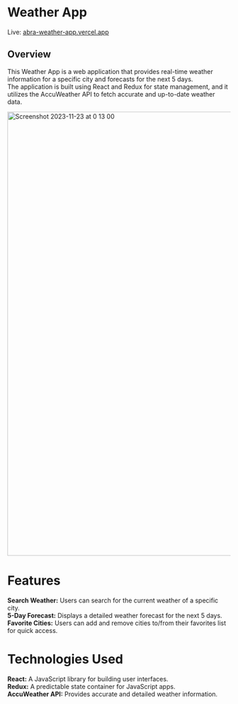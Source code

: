 # Weather App
Live: [abra-weather-app.vercel.app](https://abra-weather-app.vercel.app/)
## Overview
This Weather App is a web application that provides real-time weather information for a specific city and forecasts for the next 5 days. <br>
The application is built using React and Redux for state management, and it utilizes the AccuWeather API to fetch accurate and up-to-date weather data.

<img width="1000" alt="Screenshot 2023-11-23 at 0 13 00" src="https://github.com/LiorAtiya/Lior-Atiya-20-11-2023/assets/22147116/044a8d05-3292-4203-ad33-a7b4abaf9c26">

# Features
<b>Search Weather:</b> Users can search for the current weather of a specific city. <br>
<b>5-Day Forecast:</b> Displays a detailed weather forecast for the next 5 days.<br>
<b>Favorite Cities:</b> Users can add and remove cities to/from their favorites list for quick access.<br>

# Technologies Used
<b>React:</b> A JavaScript library for building user interfaces.<br>
<b>Redux:</b> A predictable state container for JavaScript apps.<br>
<b>AccuWeather API:</b> Provides accurate and detailed weather information.<br>
